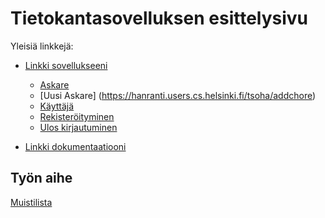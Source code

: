 # Tietokantasovelluksen esittelysivu

Yleisiä linkkejä:

* [Linkki sovellukseeni](https://hanranti.users.cs.helsinki.fi/tsoha)
  * [Askare](https://hanranti.users.cs.helsinki.fi/tsoha/chore)
  * [Uusi Askare] (https://hanranti.users.cs.helsinki.fi/tsoha/addchore)
  * [Käyttäjä](https://hanranti.users.cs.helsinki.fi/tsoha/user)
  * [Rekisteröityminen](https://hanranti.users.cs.helsinki.fi/tsoha/signup)
  * [Ulos kirjautuminen](https://hanranti.users.cs.helsinki.fi/tsoha/logout)

* [Linkki dokumentaatiooni](https://github.com/hanranti/Tsoha-Bootstrap/blob/master/doc/dokumentaatio.pdf)

## Työn aihe

[Muistilista](http://advancedkittenry.github.io/suunnittelu_ja_tyoymparisto/aiheet/Muistilista.html) 

